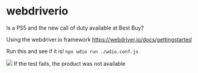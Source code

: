# webdriverio

Is a PS5 and the new call of duty available at Best Buy?

Using the webdriver.io framework
https://webdriver.io/docs/gettingstarted

Run this and see if it is!
`npx wdio run ./wdio.conf.js`

![](https://i.gyazo.com/7c934ffd40f10b4c7d08d058c2ad1127.png)
If the test fails, the product was not available
